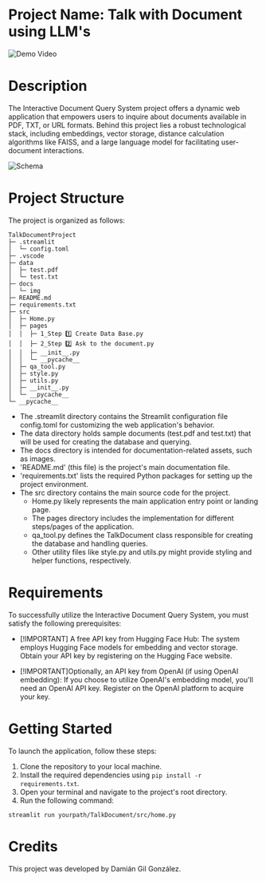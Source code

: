 # Project Name: Talk with Document using LLM's
![Demo Video](resources/video/demo_video.gif)

# Description
The Interactive Document Query System project offers a dynamic web application that empowers users to inquire about documents available in PDF, TXT, or URL formats. Behind this project lies a robust technological stack, including embeddings, vector storage, distance calculation algorithms like FAISS, and a large language model for facilitating user-document interactions.

![Schema](/resources/img/schema.png)


# Project Structure
The project is organized as follows:

```
TalkDocumentProject
├─ .streamlit
│  └─ config.toml
├─ .vscode
├─ data
│  ├─ test.pdf
│  └─ test.txt
├─ docs
│  └─ img
├─ README.md
├─ requirements.txt
├─ src
│  ├─ Home.py
│  ├─ pages
│  │  ├─ 1_Step 1️⃣ Create Data Base.py
│  │  ├─ 2_Step 2️⃣ Ask to the document.py
│  │  ├─ __init__.py
│  │  └─ __pycache__
│  ├─ qa_tool.py
│  ├─ style.py
│  ├─ utils.py
│  ├─ __init__.py
│  └─ __pycache__
└─ __pycache__
```

- The .streamlit directory contains the Streamlit configuration file config.toml for customizing the web application's behavior.
- The data directory holds sample documents (test.pdf and test.txt) that will be used for creating the database and querying.
- The docs directory is intended for documentation-related assets, such as images.
- 'README.md' (this file) is the project's main documentation file.
- 'requirements.txt' lists the required Python packages for setting up the project environment.
- The src directory contains the main source code for the project.
    - Home.py likely represents the main application entry point or landing page.
    - The pages directory includes the implementation for different steps/pages of the application.
    - qa_tool.py defines the TalkDocument class responsible for creating the database and handling queries.
    - Other utility files like style.py and utils.py might provide styling and helper functions, respectively.

# Requirements
To successfully utilize the Interactive Document Query System, you must satisfy the following prerequisites:

- [!IMPORTANT] A free API key from Hugging Face Hub: The system employs Hugging Face models for embedding and vector storage. Obtain your API key by registering on the Hugging Face website.

- [!IMPORTANT]Optionally, an API key from OpenAI (if using OpenAI embedding): If you choose to utilize OpenAI's embedding model, you'll need an OpenAI API key. Register on the OpenAI platform to acquire your key.

# Getting Started
To launch the application, follow these steps:

1. Clone the repository to your local machine.
2. Install the required dependencies using `pip install -r requirements.txt`.
3. Open your terminal and navigate to the project's root directory.
4. Run the following command:

```
streamlit run yourpath/TalkDocument/src/home.py
```
# Credits
This project was developed by Damián Gil González.

